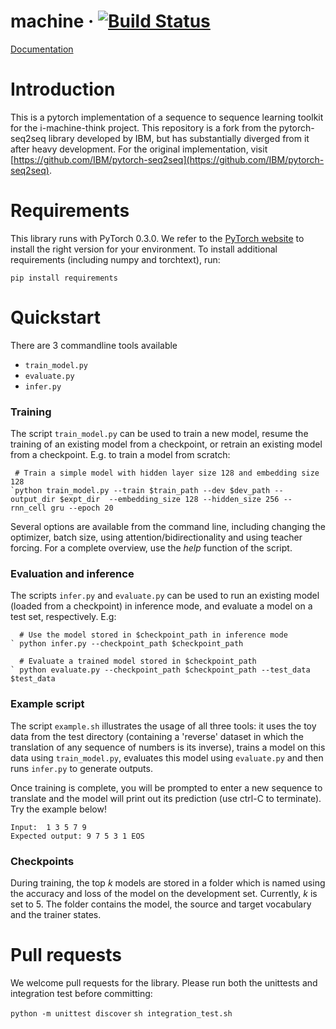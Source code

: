 # machine &middot; [![Build Status](https://travis-ci.org/i-machine-think/machine.svg?branch=master)](https://travis-ci.org/i-machine-think/machine)

[Documentation](https://i-machine-think.github.io/machine/build/html/index.html)

# Introduction

This is a pytorch implementation of a sequence to sequence learning toolkit for the i-machine-think project. This repository is a fork from the pytorch-seq2seq library developed by IBM, but has substantially diverged from it after heavy development. For the original implementation, visit [https://github.com/IBM/pytorch-seq2seq](https://github.com/IBM/pytorch-seq2seq).

# Requirements

This library runs with PyTorch 0.3.0. We refer to the [PyTorch website](http://pytorch.org/) to install the right version for your environment.
To install additional requirements (including numpy and torchtext), run:

`pip install requirements`

# Quickstart

There are 3 commandline tools available

* `train_model.py`
* `evaluate.py`
* `infer.py`

### Training

The script `train_model.py` can be used to train a new model, resume the training of an existing model from a checkpoint, or retrain an existing model from a checkpoint. E.g. to train a model from scratch:

     # Train a simple model with hidden layer size 128 and embedding size 128
    `python train_model.py --train $train_path --dev $dev_path --output_dir $expt_dir  --embedding_size 128 --hidden_size 256 --rnn_cell gru --epoch 20 

Several options are available from the command line, including changing the optimizer, batch size, using attention/bidirectionality and using teacher forcing. 
For a complete overview, use the *help* function of the script.

### Evaluation and inference

The scripts `infer.py` and `evaluate.py` can be used to run an existing model (loaded from a checkpoint) in inference mode, and evaluate a model on a test set, respectively. E.g: 

      # Use the model stored in $checkpoint_path in inference mode
    ` python infer.py --checkpoint_path $checkpoint_path
    
      # Evaluate a trained model stored in $checkpoint_path
    ` python evaluate.py --checkpoint_path $checkpoint_path --test_data $test_data

### Example script

The script `example.sh` illustrates the usage of all three tools: it uses the toy data from the test directory (containing a 'reverse' dataset in which the translation of any sequence of numbers is its inverse), trains a model on this data using `train_model.py`, evaluates this model using `evaluate.py` and then runs `infer.py` to generate outputs.

Once training is complete, you will be prompted to enter a new sequence to translate and the model will print out its prediction (use ctrl-C to terminate).  Try the example below!

    Input:  1 3 5 7 9
	Expected output: 9 7 5 3 1 EOS


### Checkpoints

During training, the top *k* models are stored in a folder which is named using the accuracy and loss of the model on the development set.
Currently, *k* is set to 5.
The folder contains the model, the source and target vocabulary and the trainer states.

# Pull requests

We welcome pull requests for the library.
Please run both the unittests and integration test before committing:

`python -m unittest discover`
`sh integration_test.sh`


